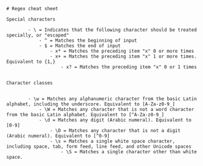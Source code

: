 	# Regex cheat sheet

	Special characters
	
		    - \ = Indicates that the following character should be treated specially, or "escaped"
		        - ^ = Matches the beginning of input
			    - $ = Matches the end of input
			        - x* = Matches the preceding item "x" 0 or more times
				    - x+ = Matches the preceding item "x" 1 or more times. Equivalent to {1,}
				        - x? = Matches the preceding item "x" 0 or 1 times
	

	Character classes

	
		    - \w = Matches any alphanumeric character from the basic Latin alphabet, including the underscore. Equivalent to [A-Za-z0-9_]
		        - \W = Matches any character that is not a word character from the basic Latin alphabet. Equivalent to [^A-Za-z0-9_]
			    - \d = Matches any digit (Arabic numeral). Equivalent to [0-9]
			        - \D = Matches any character that is not a digit (Arabic numeral). Equivalent to [^0-9]
				    - \s = Matches a single white space character, including space, tab, form feed, line feed, and other Unicode spaces
				        - \S = Matches a single character other than white space.
	


